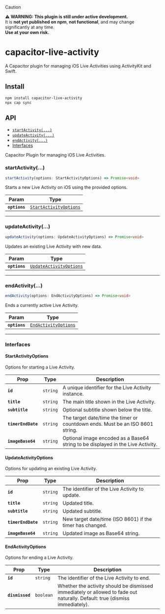 > [!CAUTION]
> ⚠️ **WARNING: This plugin is still under active development.**  
> It is **not yet published on npm**, **not functional**, and may change significantly at any time.  
> **Use at your own risk.** 

# capacitor-live-activity

A Capacitor plugin for managing iOS Live Activities using ActivityKit and Swift.

## Install

```bash
npm install capacitor-live-activity
npx cap sync
```

## API

<docgen-index>

* [`startActivity(...)`](#startactivity)
* [`updateActivity(...)`](#updateactivity)
* [`endActivity(...)`](#endactivity)
* [Interfaces](#interfaces)

</docgen-index>

<docgen-api>
<!--Update the source file JSDoc comments and rerun docgen to update the docs below-->

Capacitor Plugin for managing iOS Live Activities.

### startActivity(...)

```typescript
startActivity(options: StartActivityOptions) => Promise<void>
```

Starts a new Live Activity on iOS using the provided options.

| Param         | Type                                                                  |
| ------------- | --------------------------------------------------------------------- |
| **`options`** | <code><a href="#startactivityoptions">StartActivityOptions</a></code> |

--------------------


### updateActivity(...)

```typescript
updateActivity(options: UpdateActivityOptions) => Promise<void>
```

Updates an existing Live Activity with new data.

| Param         | Type                                                                    |
| ------------- | ----------------------------------------------------------------------- |
| **`options`** | <code><a href="#updateactivityoptions">UpdateActivityOptions</a></code> |

--------------------


### endActivity(...)

```typescript
endActivity(options: EndActivityOptions) => Promise<void>
```

Ends a currently active Live Activity.

| Param         | Type                                                              |
| ------------- | ----------------------------------------------------------------- |
| **`options`** | <code><a href="#endactivityoptions">EndActivityOptions</a></code> |

--------------------


### Interfaces


#### StartActivityOptions

Options for starting a Live Activity.

| Prop               | Type                | Description                                                                     |
| ------------------ | ------------------- | ------------------------------------------------------------------------------- |
| **`id`**           | <code>string</code> | A unique identifier for the Live Activity instance.                             |
| **`title`**        | <code>string</code> | The main title shown in the Live Activity.                                      |
| **`subtitle`**     | <code>string</code> | Optional subtitle shown below the title.                                        |
| **`timerEndDate`** | <code>string</code> | The target date/time the timer or countdown ends. Must be an ISO 8601 string.   |
| **`imageBase64`**  | <code>string</code> | Optional image encoded as a Base64 string to be displayed in the Live Activity. |


#### UpdateActivityOptions

Options for updating an existing Live Activity.

| Prop               | Type                | Description                                               |
| ------------------ | ------------------- | --------------------------------------------------------- |
| **`id`**           | <code>string</code> | The identifier of the Live Activity to update.            |
| **`title`**        | <code>string</code> | Updated title.                                            |
| **`subtitle`**     | <code>string</code> | Updated subtitle.                                         |
| **`timerEndDate`** | <code>string</code> | New target date/time (ISO 8601) if the timer has changed. |
| **`imageBase64`**  | <code>string</code> | Updated image as Base64 string.                           |


#### EndActivityOptions

Options for ending a Live Activity.

| Prop            | Type                 | Description                                                                                                                 |
| --------------- | -------------------- | --------------------------------------------------------------------------------------------------------------------------- |
| **`id`**        | <code>string</code>  | The identifier of the Live Activity to end.                                                                                 |
| **`dismissed`** | <code>boolean</code> | Whether the activity should be dismissed immediately or allowed to fade out naturally. Default: true (dismiss immediately). |

</docgen-api>
